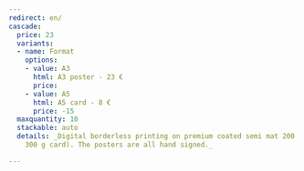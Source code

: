 ```yaml
---
redirect: en/
cascade:
  price: 23
  variants:
  - name: Format
    options:
    - value: A3
      html: A3 poster - 23 €
      price: 
    - value: A5
      html: A5 card - 8 €
      price: -15
  maxquantity: 10
  stackable: auto
  details: _Digital borderless printing on premium coated semi mat 200 g paper (A5
    300 g card). The posters are all hand signed._

---
```

